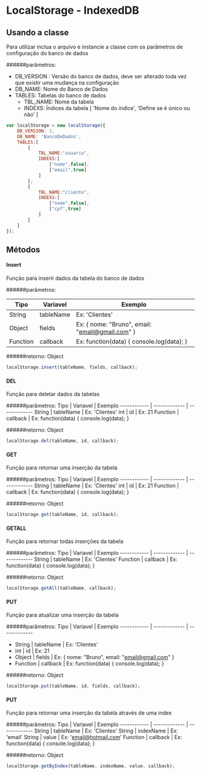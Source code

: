 # LocalStorage - IndexedDB


## Usando a classe

Para utilizar inclua o arquivo e instancie a classe com os parâmetros de configuração do banco de dados

######parâmetros:
- DB_VERSION : Versão do banco de dados, deve ser alterado toda vez que existir uma mudança na configuração
- DB_NAME: Nome do Banco de Dados
- TABLES: Tabelas do banco de dados
  - TBL_NAME: Nome da tabela
  - INDEXS: Índices da tabela [ 'Nome do índice', 'Define se é único ou não' ]

```javascript
var localStorage = new localStorage({
    DB_VERSION: 2,
    DB_NAME: 'BancoDeDados',
    TABLES:[
        {
            TBL_NAME:"usuario",
            INDEXS:[
                ["nome",false],
                ["email",true]
            ]
        },
        {
            TBL_NAME:"cliente",
            INDEXS:[
                ["nome",false],
                ["cpf",true]
            ]
        }
    ]
});
```

## Métodos

#### Insert
Função para inserir dados da tabela do banco de dados

######parâmetros:

| Tipo         | Variavel       | Exemplo       |
| ------------ | -------------  | ------------- |
| String | tableName | Ex: 'Clientes' |
| Object | fields | Ex: { nome: "Bruno", email: "email@gmail.com" } |
| Function | callback | Ex: function(data) { console.log(data); } |

######retorno:
Object

```javascript
localStorage.insert(tableName, fields, callback);
```

#### DEL
Função para deletar dados da tabelas

######parâmetros:
Tipo         | Variavel       | Exemplo
------------ | -------------  | -------------
String | tableName | Ex: 'Clientes'
int | id | Ex: 21
Function | callback | Ex: function(data) { console.log(data); }

######retorno:
Object

```javascript
localStorage.del(tableName, id, callback);
```

#### GET
Função para retornar uma inserção da tabela

######parâmetros:
Tipo         | Variavel       | Exemplo
------------ | -------------  | -------------
String | tableName | Ex: 'Clientes'
int | id | Ex: 21
Function | callback | Ex: function(data) { console.log(data); }

######retorno:
Object

```javascript
localStorage.get(tableName, id, callback);
```

#### GETALL
Função para retornar todas inserções da tabela

######parâmetros:
Tipo         | Variavel       | Exemplo
------------ | -------------  | -------------
String | tableName | Ex: 'Clientes'
Function | callback | Ex: function(data) { console.log(data); }

######retorno:
Object

```javascript
localStorage.getAll(tableName, callback);
```

#### PUT
Função para atualizar uma inserção da tabela

######parâmetros:
Tipo         | Variavel       | Exemplo
------------ | -------------  | -------------
- String | tableName | Ex: 'Clientes'
- int | id | Ex: 21
- Object | fields | Ex: { nome: "Bruno", email: "email@gmail.com" }
- Function | callback | Ex: function(data) { console.log(data); }

######retorno:
Object

```javascript
localStorage.put(tableName, id, fields, callback);
```

#### PUT
Função para retornar uma inserção da tabela através de uma index

######parâmetros:
Tipo         | Variavel       | Exemplo
------------ | -------------  | -------------
String | tableName | Ex: 'Clientes'
String | indexName | Ex: 'email'
String | value | Ex: 'email@hotmail.com'
Function | callback | Ex:  function(data) { console.log(data); }

######retorno:
Object

```javascript
localStorage.getByIndex(tableName, indexName, value, callback);
```

